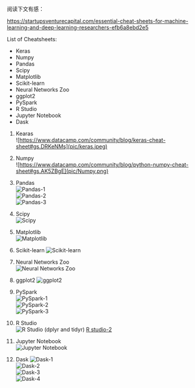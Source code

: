 
阅读下文有感： 

https://startupsventurecapital.com/essential-cheat-sheets-for-machine-learning-and-deep-learning-researchers-efb6a8ebd2e5


List of Cheatsheets: 
* Keras  
* Numpy  
* Pandas  
* Scipy  
* Matplotlib  
* Scikit-learn  
* Neural Networks Zoo  
* ggplot2  
* PySpark  
* R Studio  
* Jupyter Notebook  
* Dask  

1. Kearas  
![https://www.datacamp.com/community/blog/keras-cheat-sheet#gs.DRKeNMs](pic/keras.jpeg)  

2. Numpy  
![https://www.datacamp.com/community/blog/python-numpy-cheat-sheet#gs.AK5ZBgE](pic/Numpy.png)  

3. Pandas   
![Pandas-1](pic/pandas.jpeg)  
![Pandas-2](pic/pandas2.jpeg)  
![Pandas-3](pic/pandas3.png)   

4. Scipy  
![Scipy](pic/scipy.png)

5. Matplotlib  
![Matplotlib](pic/matplotlib.png)  

6. Scikit-learn
![Scikit-learn](pic/scipy.png)  
 
7. Neural Networks Zoo  
![Neural Networks Zoo](pic/neuraknet.png)  

8. ggplot2
![ggplot2](pic/ggplot2.jpeg)  

9. PySpark  
![PySpark-1](pic/spark1.jpeg)  
![PySpark-2](pic/spark2.png)  
![PySpark-3](pic/spark3.png)   
 
10. R Studio  
![R Studio (dplyr and tidyr)](pic/r1.jpeg) [R studio-2](pic/r2.jpeg)  

11. Jupyter Notebook  
![Jupyter Notebook](pic/jupyter.png)  

12. Dask
![Dask-1](pic/dask1.png)  
![Dask-2](pic/dask2.png)  
![Dask-3](pic/dask3.png)  
![Dask-4](pic/dask4.png)  

